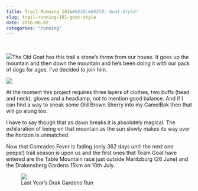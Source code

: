 ```yaml
---
title: Trail Running 101&#8230;&#8230; Goat-Style!
slug: trail-running-101-goat-style
date: 2016-06-02
categories: "running"
---
```


<p> </p>
<p><img src="https://res.cloudinary.com/dy6grlu8z/image/upload/v1558841887/xnjwf8exsttfmvxz1nqh.jpg"/>The Old Goat has this trail a stone’s throw from our house. It goes up the mountain and then down the mountain and he’s been doing it with our pack of dogs for ages. I’ve decided to join him.</p>
<p><img src="https://res.cloudinary.com/dy6grlu8z/image/upload/v1558841888/vsozkzdxmrflv74okbs5.jpg"/></p>
<p>At the moment this project requires three layers of clothes, two buffs (head and neck), gloves and a headlamp, not to mention good balance. And if I can find a way to sneak some Old Brown Sherry into my CamelBak then that will go along too.</p>
<p>I have to say though that as dawn breaks it is absolutely magical. The exhilaration of being on that mountain as the sun slowly makes its way over the horizon is unmatched.</p>
<p>Now that Comrades Fever is fading (only 362 days until the next one peeps!) trail season is upon us and the first ones that Team Goat have entered are the Table Mountain race just outside Maritzburg (26 June) and the Drakensberg Gardens 15km on 10th July.</p>
<figure><img src="https://res.cloudinary.com/dy6grlu8z/image/upload/v1558841888/t0fcz520tchkk6vmi7ey.jpg"/><figcaption>Last Year’s Drak Gardens Run</figcaption></figure>


